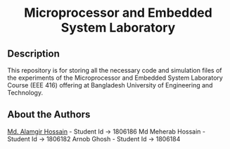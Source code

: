 <h1 align ="center">Microprocessor and Embedded System Laboratory </h1>

## Description

This repository is for storing all the necessary code and simulation files of
the experiments of the Microprocessor and Embedded System Laboratory Course
(EEE 416) offering at Bangladesh University of Engineering and Technology.

## About the Authors

[Md. Alamgir Hossain]() - Student Id -> 1806186 Md Meherab Hossain - Student Id
-> 1806182 Arnob Ghosh - Student Id -> 1806184
